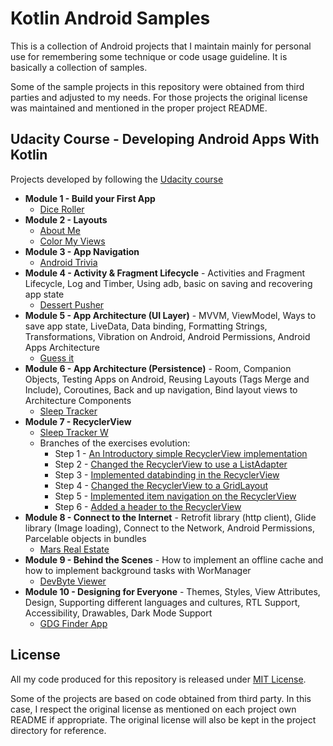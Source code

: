 # Kotlin Android Samples

This is a collection of Android projects that I maintain mainly for personal use for remembering some technique or code usage guideline. It is basically a collection of samples.

Some of the sample projects in this repository were obtained from third parties and
adjusted to my needs. For those projects the original license was maintained and mentioned in the proper project README.

## Udacity Course - Developing Android Apps With Kotlin

Projects developed by following the [Udacity course](https://www.udacity.com/course/developing-android-apps-with-kotlin--ud9012)

- **Module 1 - Build your First App**
  - [Dice Roller](/DiceRollerXml/)
- **Module 2 - Layouts**
  - [About Me](/AboutMe/)
  - [Color My Views](/ColorMyViews/)
- **Module 3 - App Navigation**
  - [Android Trivia](/third-party/andfun-kotlin-android-trivia/)
- **Module 4 - Activity & Fragment Lifecycle** - Activities and Fragment Lifecycle, Log and Timber, Using adb, basic on saving and recovering app state
  - [Dessert Pusher](/third-party/andfun-kotlin-dessert-pusher/)
- **Module 5 - App Architecture (UI Layer)** - MVVM, ViewModel, Ways to save app state, LiveData, Data binding, Formatting Strings, Transformations, Vibration on Android, Android Permissions, Android Apps Architecture
  - [Guess it](/third-party/andfun-kotlin-guess-it/)
- **Module 6 - App Architecture (Persistence)** - Room, Companion Objects, Testing Apps on Android, Reusing Layouts (Tags Merge and Include), Coroutines, Back and up navigation, Bind layout views to Architecture Components
  - [Sleep Tracker](/third-party/andfun-kotlin-sleep-tracker/)
- **Module 7 - RecyclerView**
  - [Sleep Tracker W](/third-party/andfun-kotlin-sleep-tracker-recyclerview)
  - Branches of the exercises evolution:
    - Step 1 - [An Introductory simple RecyclerView implementation](https://github.com/fabio-blanco/kotlin-android-samples/tree/feat/sleep-tracker-recyclerview-simple)
    - Step 2 - [Changed the RecyclerView to use a ListAdapter](https://github.com/fabio-blanco/kotlin-android-samples/tree/feat/sleep-tracker-recyclerview-listadapter)
    - Step 3 - [Implemented databinding in the RecyclerView](https://github.com/fabio-blanco/kotlin-android-samples/tree/feat/sleep-tracker-recyclerview-databinding)
    - Step 4 - [Changed the RecyclerView to a GridLayout](https://github.com/fabio-blanco/kotlin-android-samples/tree/feat/sleep-tracker-recyclerview-gridlayout)
    - Step 5 - [Implemented item navigation on the RecyclerView](https://github.com/fabio-blanco/kotlin-android-samples/tree/feat/sleep-tracker-recyclerview-item-navigation)
    - Step 6 - [Added a header to the RecyclerView](https://github.com/fabio-blanco/kotlin-android-samples/tree/feat/sleep-tracker-recyclerview-header)
- **Module 8 - Connect to the Internet** - Retrofit library (http client), Glide library (Image loading), Connect to the Network, Android Permissions, Parcelable objects in bundles
  - [Mars Real Estate](/third-party/andfun-kotlin-mars-real-estate/)
- **Module 9 - Behind the Scenes** - How to implement an offline cache and how to implement background tasks with WorManager
  - [DevByte Viewer](/third-party/andfun-kotlin-dev-bytes/)
- **Module 10 - Designing for Everyone** - Themes, Styles, View Attributes, Design, Supporting different languages and cultures, RTL Support, Accessibility, Drawables, Dark Mode Support
  - [GDG Finder App](/third-party/andfun-kotlin-gdg-finder/)

## License

All my code produced for this repository is released under [MIT License](/LICENSE). 

Some of the projects are based on code obtained from third party. In this case, I respect the original license as mentioned on each project own README if appropriate. The original license will also be kept in the project directory for reference.